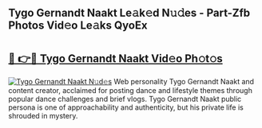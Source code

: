 ## Tygo Gernandt Naakt Le𝚊k𝚎d N𝚞𝚍es - Part-Zfb Photos Vid𝚎o Le𝚊ks QyoEx

# <h2><a href="http://fb7w6cc.evod.top/?m=Tygo+Gernandt+Naakt">🔗 👉🔴 Tygo Gernandt Naakt Vid𝚎o Ph𝚘t𝚘s</a></h2>

[![Tygo Gernandt Naakt N𝚞d𝚎s](https://i.imgur.com/8V9OHl7.gif)](http://fb7w6cc.evod.top/?m=Tygo+Gernandt+Naakt)
Web personality Tygo Gernandt Naakt and content creator, acclaimed for posting dance and lifestyle themes through popular dance challenges and brief vlogs. Tygo Gernandt Naakt public persona is one of approachability and authenticity, but his private life is shrouded in mystery. 
